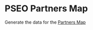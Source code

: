 # PSEO Partners Map

Generate the data for the [Partners Map](https://observablehq.com/@jodyhoonstarr/pseo-expansion)
